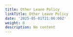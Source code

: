 ```yaml
---
title: Other Leave Policy
linkTitle: Other Leave Policy
date: '2025-05-01T21:06:00Z'
weight: 0
description: No content
---
```



